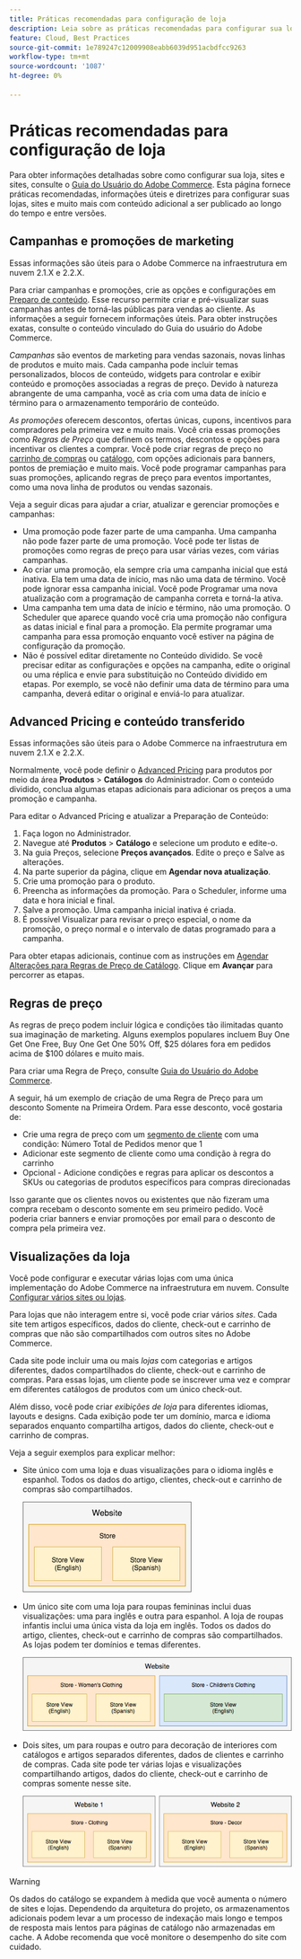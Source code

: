 ```yaml
---
title: Práticas recomendadas para configuração de loja
description: Leia sobre as práticas recomendadas para configurar sua loja na Adobe Commerce na infraestrutura em nuvem.
feature: Cloud, Best Practices
source-git-commit: 1e789247c12009908eabb6039d951acbdfcc9263
workflow-type: tm+mt
source-wordcount: '1087'
ht-degree: 0%

---
```


# Práticas recomendadas para configuração de loja

Para obter informações detalhadas sobre como configurar sua loja, sites e sites, consulte o [Guia do Usuário do Adobe Commerce](https://experienceleague.adobe.com/docs/commerce-admin/user-guides/home.html?lang=pt-BR). Esta página fornece práticas recomendadas, informações úteis e diretrizes para configurar suas lojas, sites e muito mais com conteúdo adicional a ser publicado ao longo do tempo e entre versões.

## Campanhas e promoções de marketing

Essas informações são úteis para o Adobe Commerce na infraestrutura em nuvem 2.1.X e 2.2.X.

Para criar campanhas e promoções, crie as opções e configurações em [Preparo de conteúdo](https://experienceleague.adobe.com/docs/commerce-admin/content-design/staging/content-staging.html?lang=pt-BR). Esse recurso permite criar e pré-visualizar suas campanhas antes de torná-las públicas para vendas ao cliente. As informações a seguir fornecem informações úteis. Para obter instruções exatas, consulte o conteúdo vinculado do Guia do usuário do Adobe Commerce.

_Campanhas_ são eventos de marketing para vendas sazonais, novas linhas de produtos e muito mais. Cada campanha pode incluir temas personalizados, blocos de conteúdo, widgets para controlar e exibir conteúdo e promoções associadas a regras de preço. Devido à natureza abrangente de uma campanha, você as cria com uma data de início e término para o armazenamento temporário de conteúdo.

_As promoções_ oferecem descontos, ofertas únicas, cupons, incentivos para compradores pela primeira vez e muito mais. Você cria essas promoções como _Regras de Preço_ que definem os termos, descontos e opções para incentivar os clientes a comprar. Você pode criar regras de preço no [carrinho de compras](https://experienceleague.adobe.com/docs/commerce-admin/marketing/promotions/cart-rules/price-rules-cart.html?lang=pt-BR) ou [catálogo](https://experienceleague.adobe.com/docs/commerce-admin/marketing/promotions/catalog-rules/price-rules-catalog.html?lang=pt-BR), com opções adicionais para banners, pontos de premiação e muito mais. Você pode programar campanhas para suas promoções, aplicando regras de preço para eventos importantes, como uma nova linha de produtos ou vendas sazonais.

Veja a seguir dicas para ajudar a criar, atualizar e gerenciar promoções e campanhas:

* Uma promoção pode fazer parte de uma campanha. Uma campanha não pode fazer parte de uma promoção. Você pode ter listas de promoções como regras de preço para usar várias vezes, com várias campanhas.
* Ao criar uma promoção, ela sempre cria uma campanha inicial que está inativa. Ela tem uma data de início, mas não uma data de término. Você pode ignorar essa campanha inicial. Você pode Programar uma nova atualização com a programação de campanha correta e torná-la ativa.
* Uma campanha tem uma data de início e término, não uma promoção. O Scheduler que aparece quando você cria uma promoção não configura as datas inicial e final para a promoção. Ela permite programar uma campanha para essa promoção enquanto você estiver na página de configuração da promoção.
* Não é possível editar diretamente no Conteúdo dividido. Se você precisar editar as configurações e opções na campanha, edite o original ou uma réplica e envie para substituição no Conteúdo dividido em etapas. Por exemplo, se você não definir uma data de término para uma campanha, deverá editar o original e enviá-lo para atualizar.

## Advanced Pricing e conteúdo transferido

Essas informações são úteis para o Adobe Commerce na infraestrutura em nuvem 2.1.X e 2.2.X.

Normalmente, você pode definir o [Advanced Pricing](https://experienceleague.adobe.com/docs/commerce-admin/catalog/products/pricing/pricing-advanced.html?lang=pt-BR) para produtos por meio da área **Produtos** > **Catálogos** do Administrador. Com o conteúdo dividido, conclua algumas etapas adicionais para adicionar os preços a uma promoção e campanha.

Para editar o Advanced Pricing e atualizar a Preparação de Conteúdo:

1. Faça logon no Administrador.
1. Navegue até **Produtos** > **Catálogo** e selecione um produto e edite-o.
1. Na guia Preços, selecione **Preços avançados**. Edite o preço e Salve as alterações.
1. Na parte superior da página, clique em **Agendar nova atualização**.
1. Crie uma promoção para o produto.
1. Preencha as informações da promoção. Para o Scheduler, informe uma data e hora inicial e final.
1. Salve a promoção. Uma campanha inicial inativa é criada.
1. É possível Visualizar para revisar o preço especial, o nome da promoção, o preço normal e o intervalo de datas programado para a campanha.

Para obter etapas adicionais, continue com as instruções em [Agendar Alterações para Regras de Preço de Catálogo](https://experienceleague.adobe.com/docs/commerce-admin/marketing/promotions/catalog-rules/price-rule-catalog-scheduled-changes.html?lang=pt-BR). Clique em **Avançar** para percorrer as etapas.

## Regras de preço

As regras de preço podem incluir lógica e condições tão ilimitadas quanto sua imaginação de marketing. Alguns exemplos populares incluem Buy One Get One Free, Buy One Get One 50% Off, $25 dólares fora em pedidos acima de $100 dólares e muito mais.

Para criar uma Regra de Preço, consulte [Guia do Usuário do Adobe Commerce](https://experienceleague.adobe.com/docs/commerce-admin/marketing/promotions/catalog-rules/price-rules-catalog-create.html?lang=pt-BR).

A seguir, há um exemplo de criação de uma Regra de Preço para um desconto Somente na Primeira Ordem. Para esse desconto, você gostaria de:

* Crie uma regra de preço com um [segmento de cliente](https://experienceleague.adobe.com/pt-br/docs/commerce-admin/customers/segments/customer-segment-price-rule) com uma condição: Número Total de Pedidos menor que 1
* Adicionar este segmento de cliente como uma condição à regra do carrinho
* Opcional - Adicione condições e regras para aplicar os descontos a SKUs ou categorias de produtos específicos para compras direcionadas

Isso garante que os clientes novos ou existentes que não fizeram uma compra recebam o desconto somente em seu primeiro pedido. Você poderia criar banners e enviar promoções por email para o desconto de compra pela primeira vez.

## Visualizações da loja

Você pode configurar e executar várias lojas com uma única implementação do Adobe Commerce na infraestrutura em nuvem. Consulte [Configurar vários sites ou lojas](multiple-sites.md).

Para lojas que não interagem entre si, você pode criar vários _sites_. Cada site tem artigos específicos, dados do cliente, check-out e carrinho de compras que não são compartilhados com outros sites no Adobe Commerce.

Cada site pode incluir uma ou mais _lojas_ com categorias e artigos diferentes, dados compartilhados do cliente, check-out e carrinho de compras. Para essas lojas, um cliente pode se inscrever uma vez e comprar em diferentes catálogos de produtos com um único check-out.

Além disso, você pode criar _exibições de loja_ para diferentes idiomas, layouts e designs. Cada exibição pode ter um domínio, marca e idioma separados enquanto compartilha artigos, dados do cliente, check-out e carrinho de compras.

Veja a seguir exemplos para explicar melhor:

* Site único com uma loja e duas visualizações para o idioma inglês e espanhol. Todos os dados do artigo, clientes, check-out e carrinho de compras são compartilhados.

  ![Exemplo de armazenamento 1](../../assets/example-store1.png)

* Um único site com uma loja para roupas femininas inclui duas visualizações: uma para inglês e outra para espanhol. A loja de roupas infantis inclui uma única vista da loja em inglês. Todos os dados do artigo, clientes, check-out e carrinho de compras são compartilhados. As lojas podem ter domínios e temas diferentes.

  ![Exemplo de armazenamento 2](../../assets/example-store2.png)

* Dois sites, um para roupas e outro para decoração de interiores com catálogos e artigos separados diferentes, dados de clientes e carrinho de compras. Cada site pode ter várias lojas e visualizações compartilhando artigos, dados do cliente, check-out e carrinho de compras somente nesse site.

  ![Exemplo de armazenamento 3](../../assets/example-store3.png)

>[!WARNING]
>
>Os dados do catálogo se expandem à medida que você aumenta o número de sites e lojas. Dependendo da arquitetura do projeto, os armazenamentos adicionais podem levar a um processo de indexação mais longo e tempos de resposta mais lentos para páginas de catálogo não armazenadas em cache. A Adobe recomenda que você monitore o desempenho do site com cuidado.
